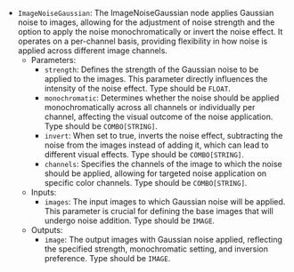 - `ImageNoiseGaussian`: The ImageNoiseGaussian node applies Gaussian noise to images, allowing for the adjustment of noise strength and the option to apply the noise monochromatically or invert the noise effect. It operates on a per-channel basis, providing flexibility in how noise is applied across different image channels.
    - Parameters:
        - `strength`: Defines the strength of the Gaussian noise to be applied to the images. This parameter directly influences the intensity of the noise effect. Type should be `FLOAT`.
        - `monochromatic`: Determines whether the noise should be applied monochromatically across all channels or individually per channel, affecting the visual outcome of the noise application. Type should be `COMBO[STRING]`.
        - `invert`: When set to true, inverts the noise effect, subtracting the noise from the images instead of adding it, which can lead to different visual effects. Type should be `COMBO[STRING]`.
        - `channels`: Specifies the channels of the image to which the noise should be applied, allowing for targeted noise application on specific color channels. Type should be `COMBO[STRING]`.
    - Inputs:
        - `images`: The input images to which Gaussian noise will be applied. This parameter is crucial for defining the base images that will undergo noise addition. Type should be `IMAGE`.
    - Outputs:
        - `image`: The output images with Gaussian noise applied, reflecting the specified strength, monochromatic setting, and inversion preference. Type should be `IMAGE`.
